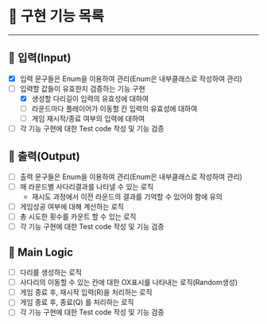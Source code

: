 🌟 구현 기능 목록
===
---
## 🔑 입력(Input)
 - [x] 입력 문구들은 Enum을 이용하여 관리(Enum은 내부클래스로 작성하여 관리)
 - [ ] 입력할 값들이 유효한지 검증하는 기능 구현
   - [x] 생성할 다리길이 입력의 유효성에 대하여
   - [ ] 라운드마다 플레이어가 이동할 칸 입력의 유효성에 대하여
   - [ ] 게임 재시작/종료 여부의 입력에 대하여
 - [ ] 각 기능 구현에 대한 Test code 작성 및 기능 검증

## 🔑 출력(Output)
- [ ] 출력 문구들은 Enum을 이용하여 관리(Enum은 내부클래스로 작성하여 관리)
- [ ] 매 라운드별 사다리결과를 나타낼 수 있는 로직
  - 재시도 과정에서 이전 라운드의 결과를 기억할 수 있어야 함에 유의
- [ ] 게임성공 여부에 대해 계산하는 로직
- [ ] 총 시도한 횟수를 카운트 할 수 있는 로직
- [ ] 각 기능 구현에 대한 Test code 작성 및 기능 검증

## 🔑 Main Logic
 - [ ] 다리를 생성하는 로직
 - [ ] 사다리의 이동할 수 있는 칸에 대한 OX표시를 나타내는 로직(Random생성)
 - [ ] 게임 종료 후, 재시작 입력(R)을 처리하는 로직
 - [ ] 게임 종료 후, 종료(Q) 를 처리하는 로직
 - [ ] 각 기능 구현에 대한 Test code 작성 및 기능 검증